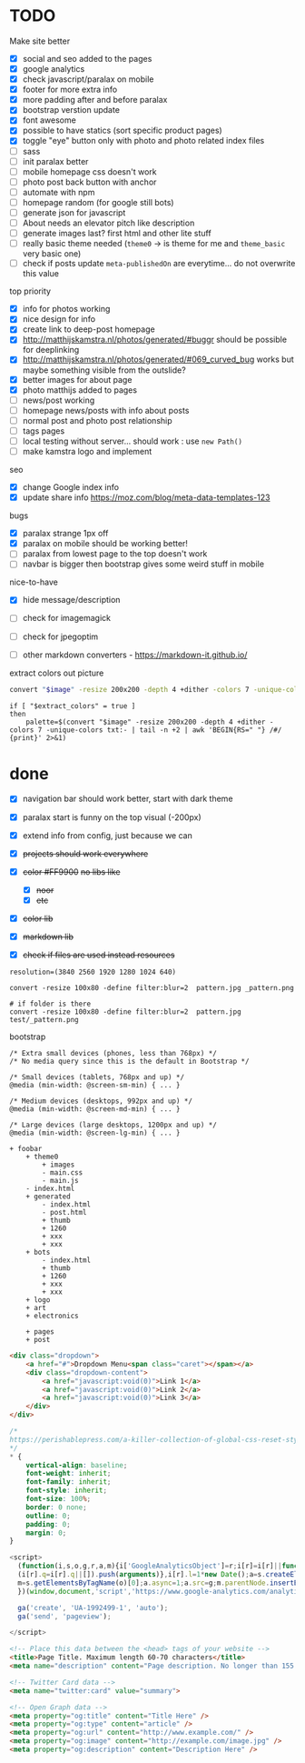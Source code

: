 # TODO

Make site better

- [x] social and seo added to the pages
- [x] google analytics
- [x] check javascript/paralax on mobile
- [x] footer for more extra info
- [x] more padding after and before paralax
- [x] bootstrap verstion update
- [x] font awesome
- [X] possible to have statics (sort specific product pages)
- [x] toggle "eye" button only with photo and photo related index files
- [ ] sass
- [ ] init paralax better
- [ ] mobile homepage css doesn't work
- [ ] photo post back button with anchor
- [ ] automate with npm
- [ ] homepage random (for google still bots)
- [ ] generate json for javascript
- [ ] About needs an elevator pitch like description
- [ ] generate images last? first html and other lite stuff
- [ ] really basic theme needed (`theme0` -> is theme for me and `theme_basic` very basic one)
- [ ] check if posts update `meta-publishedOn` are everytime... do not overwrite this value

top priority

- [x] info for photos working
- [x] nice design for info
- [x] create link to deep-post homepage
- [x] http://matthijskamstra.nl/photos/generated/#buggr should be possible for deeplinking
- [x] http://matthijskamstra.nl/photos/generated/#069_curved_bug works but maybe something visible from the outslide?
- [x] better images for about page
- [x] photo matthijs added to pages
- [ ] news/post working
- [ ] homepage news/posts with info about posts
- [ ] normal post and photo post relationship
- [ ] tags pages
- [ ] local testing without server... should work : use `new Path()`
- [ ] make kamstra logo and implement

seo

- [x] change Google index info
- [x] update share info <https://moz.com/blog/meta-data-templates-123>

bugs

- [x] paralax strange 1px off
- [x] paralax on mobile should be working better!
- [ ] paralax from lowest page to the top doesn't work
- [ ] navbar is bigger then bootstrap gives some weird stuff in mobile

nice-to-have

- [x] hide message/description
- [ ] check for imagemagick
- [ ] check for jpegoptim
- [ ] other markdown converters
		- https://markdown-it.github.io/


extract colors out picture

```bash
convert "$image" -resize 200x200 -depth 4 +dither -colors 7 -unique-colors txt
```

```
if [ "$extract_colors" = true ]
then
	palette=$(convert "$image" -resize 200x200 -depth 4 +dither -colors 7 -unique-colors txt:- | tail -n +2 | awk 'BEGIN{RS=" "} /#/ {print}' 2>&1)
```

# done

- [x] navigation bar should work better, start with dark theme
- [x] paralax start is funny on the top visual (-200px)
- [x] extend info from config, just because we can
- [x] ~~projects should work everywhere~~
- [x] ~~color #FF9900~~
~~no libs like~~
	- [x] ~~noor~~
	- [x] ~~etc~~
- [x] ~~color lib~~
- [x] ~~markdown lib~~
- [x] ~~check if files are used instead resources~~


```
resolution=(3840 2560 1920 1280 1024 640)
```


```
convert -resize 100x80 -define filter:blur=2  pattern.jpg _pattern.png
```

```
# if folder is there
convert -resize 100x80 -define filter:blur=2  pattern.jpg test/_pattern.png
```



bootstrap
```
/* Extra small devices (phones, less than 768px) */
/* No media query since this is the default in Bootstrap */

/* Small devices (tablets, 768px and up) */
@media (min-width: @screen-sm-min) { ... }

/* Medium devices (desktops, 992px and up) */
@media (min-width: @screen-md-min) { ... }

/* Large devices (large desktops, 1200px and up) */
@media (min-width: @screen-lg-min) { ... }
```



```
+ foobar
	+ theme0
		+ images
		- main.css
		- main.js
	- index.html
	+ generated
		- index.html
		- post.html
		+ thumb
		+ 1260
		+ xxx
		+ xxx
	+ bots
		- index.html
		+ thumb
		+ 1260
		+ xxx
		+ xxx
	+ logo
	+ art
	+ electronics

	+ pages
	+ post
```



```html
<div class="dropdown">
	<a href="#">Dropdown Menu<span class="caret"></span></a>
	<div class="dropdown-content">
		<a href="javascript:void(0)">Link 1</a>
		<a href="javascript:void(0)">Link 2</a>
		<a href="javascript:void(0)">Link 3</a>
	</div>
</div>
```



```css
/*
https://perishablepress.com/a-killer-collection-of-global-css-reset-styles/
*/
* {
	vertical-align: baseline;
	font-weight: inherit;
	font-family: inherit;
	font-style: inherit;
	font-size: 100%;
	border: 0 none;
	outline: 0;
	padding: 0;
	margin: 0;
}
```



```js
<script>
  (function(i,s,o,g,r,a,m){i['GoogleAnalyticsObject']=r;i[r]=i[r]||function(){
  (i[r].q=i[r].q||[]).push(arguments)},i[r].l=1*new Date();a=s.createElement(o),
  m=s.getElementsByTagName(o)[0];a.async=1;a.src=g;m.parentNode.insertBefore(a,m)
  })(window,document,'script','https://www.google-analytics.com/analytics.js','ga');

  ga('create', 'UA-1992499-1', 'auto');
  ga('send', 'pageview');

</script>
```


```html
<!-- Place this data between the <head> tags of your website -->
<title>Page Title. Maximum length 60-70 characters</title>
<meta name="description" content="Page description. No longer than 155 characters." />

<!-- Twitter Card data -->
<meta name="twitter:card" value="summary">

<!-- Open Graph data -->
<meta property="og:title" content="Title Here" />
<meta property="og:type" content="article" />
<meta property="og:url" content="http://www.example.com/" />
<meta property="og:image" content="http://example.com/image.jpg" />
<meta property="og:description" content="Description Here" />
```
